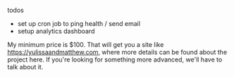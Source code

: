 todos

- set up cron job to ping health / send email
- setup analytics dashboard

My minimum price is $100. That will get you a site like https://yulissaandmatthew.com, where more details can be found about the project here. If you're looking for something more advanced, we'll have to talk about it.
